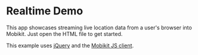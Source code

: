 # Realtime Demo

This app showcases streaming live location data from a user's browser into Mobikit. Just open the HTML file to get started.

This example uses [jQuery](https://jquery.com) and the [Mobikit JS client](https://github.com/mobikitinc/mobikit-js).
